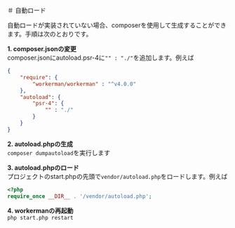 ＃ 自動ロード

自動ロードが実装されていない場合、composerを使用して生成することができます。手順は次のとおりです。

**1. composer.jsonの変更**  
composer.jsonにautoload.psr-4に```"" : "./"```を追加します。例えば
```json
{
    "require": {
        "workerman/workerman" : "^v4.0.0"
    },
    "autoload": {
        "psr-4": {
            "" : "./"
        }
    }
}
```

**2. autoload.phpの生成**  
`composer dumpautoload`を実行します

**3. autoload.phpのロード**  
プロジェクトのstart.phpの先頭で`vendor/autoload.php`をロードします。例えば
```php
<?php
require_once __DIR__ . '/vendor/autoload.php';
```

**4. workermanの再起動**  
`php start.php restart`
